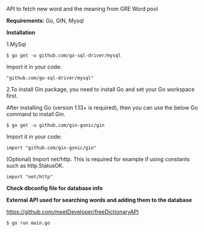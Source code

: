 API to fetch new word and the meaning from GRE Word pool



**Requirements:**
Go,
GIN,
Mysql

**Installation**

1.MySql

`$ go get -u github.com/go-sql-driver/mysql`

Import it in your code:

`"github.com/go-sql-driver/mysql"`

2.To install Gin package, you need to install Go and set your Go workspace first.

After installing Go (version 1.13+ is required), then you can use the below Go command to install Gin.

`$ go get -u github.com/gin-gonic/gin`

Import it in your code:

`import "github.com/gin-gonic/gin"`

(Optional) Import net/http. This is required for example if using constants such as http.StatusOK.

`import "net/http"`

**Check dbconfig file for database info**

**External API used for searching words and adding them to the database**

https://github.com/meetDeveloper/freeDictionaryAPI
```
$ go run main.go
```
